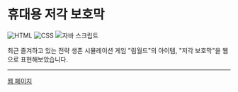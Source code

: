 # 휴대용 저각 보호막
![HTML](https://img.shields.io/badge/HTML5-E34F26?style=flat&logo=html5&logoColor=white)
![CSS](https://img.shields.io/badge/CSS-563d7c?&style=flat&logo=css3&logoColor=white)
![자바 스크립트](https://img.shields.io/badge/JavaScript-F7DF1E?style=flat&logo=javascript&logoColor=black)

<div>최근 즐겨하고 있는 전략 생존 시뮬레이션 게임 "림월드"의 아이템, "저각 보호막"을 웹으로 표현해보았습니다.</div>
<hr/>
<a href="https://junyoung1201.github.io/low-shield-pack">웹 페이지</a>
